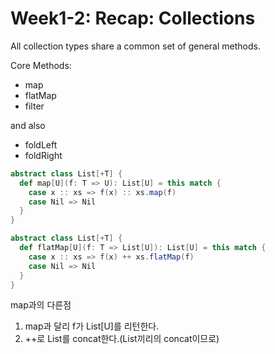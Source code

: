 # Week1-2: Recap: Collections

All collection types share a common set of general methods.

Core Methods:
- map
- flatMap
- filter

and also
- foldLeft
- foldRight

```scala
abstract class List[+T] {
  def map[U](f: T => U): List[U] = this match {
    case x :: xs => f(x) :: xs.map(f)
    case Nil => Nil
  }
}
```

```scala
abstract class List[+T] {
  def flatMap[U](f: T => List[U]): List[U] = this match {
    case x :: xs => f(x) ++ xs.flatMap(f)
    case Nil => Nil
  }
}
```
map과의 다른점
1. map과 달리 f가 List[U]를 리턴한다.
2. ++로 List를 concat한다.(List끼리의 concat이므로)